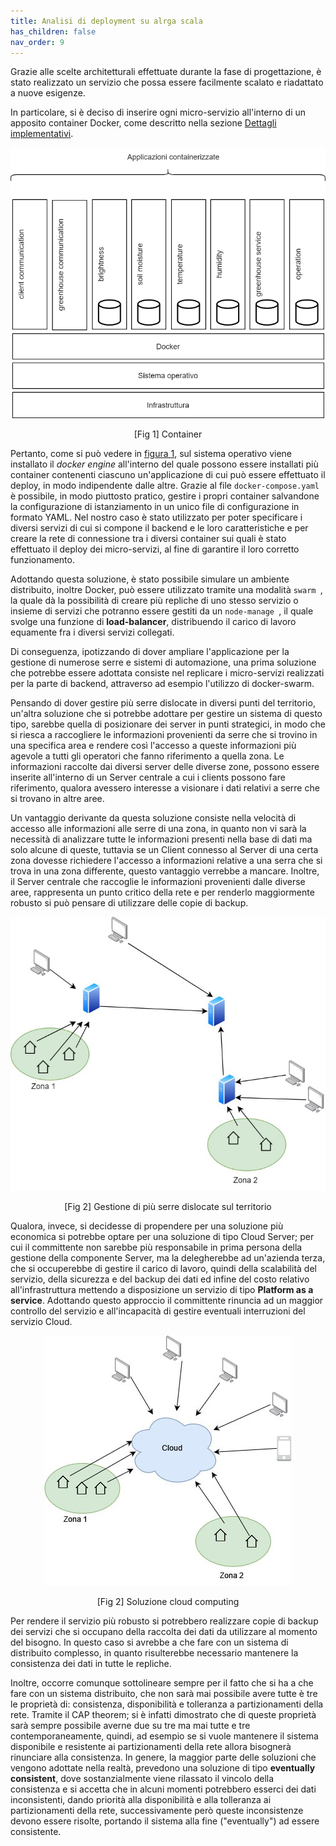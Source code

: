```yaml
---
title: Analisi di deployment su alrga scala
has_children: false
nav_order: 9
---
```


Grazie alle scelte architetturali effettuate durante la fase di progettazione, è stato realizzato un servizio che possa essere facilmente scalato e riadattato a nuove esigenze.

In particolare, si è deciso di inserire ogni micro-servizio all'interno di un apposito container Docker, come descritto nella sezione [Dettagli implementativi](https://smartgreenhouse-pc.github.io/Report/docs/implementationDetails/backend.html#docker-e-docker-compose).


<div align="center">
<img src="img/container.png" alt="Container" id="fig1">
<p align="center">[Fig 1] Container</p>
</div>

Pertanto, come si può vedere in <a href="#fig1">figura 1</a>, sul sistema operativo viene installato il _docker engine_ all'interno del quale possono essere installati più container contenenti ciascuno un'applicazione di cui può essere effettuato il deploy, in modo indipendente dalle altre. Grazie al file `docker-compose.yaml` è possibile, in modo piuttosto pratico, gestire i propri container salvandone la configurazione di istanziamento in un unico file di configurazione in formato YAML. Nel nostro caso è stato utilizzato per poter specificare i diversi servizi di cui si compone il backend e le loro caratteristiche e per creare la rete di connessione tra i diversi container sui quali è stato effettuato il deploy dei micro-servizi, al fine di garantire il loro corretto funzionamento.

Adottando questa soluzione, è stato possibile simulare un ambiente distribuito, inoltre Docker, può essere utilizzato tramite una modalità  `swarm `, la quale dà la possibilità di creare più repliche di uno stesso servizio o insieme di servizi che potranno essere gestiti da un  `node-manage `, il quale svolge una funzione di **load-balancer**, distribuendo il carico di lavoro equamente fra i diversi servizi collegati. 

Di conseguenza, ipotizzando di dover ampliare l'applicazione per la gestione di numerose serre e sistemi di automazione, una prima soluzione che potrebbe essere adottata consiste nel replicare i micro-servizi realizzati per la parte di backend, attraverso ad esempio l'utilizzo di docker-swarm.

Pensando di dover gestire più serre dislocate in diversi punti del territorio, un'altra soluzione che si potrebbe adottare per gestire un sistema di questo tipo, sarebbe quella di posizionare dei server in punti strategici, in modo che si riesca a raccogliere le informazioni provenienti da serre che si trovino in una specifica area e rendere così l'accesso a queste informazioni più agevole a tutti gli operatori che fanno riferimento a quella zona. Le informazioni raccolte dai diversi server delle diverse zone, possono essere inserite all'interno di un Server centrale a cui i clients possono fare riferimento, qualora avessero interesse a visionare i dati relativi a serre che si trovano in altre aree.

Un vantaggio derivante da questa soluzione consiste nella velocità di accesso alle informazioni alle serre di una zona, in quanto non vi sarà la necessità di analizzare tutte le informazioni presenti nella base di dati ma solo alcune di queste, tuttavia se un Client connesso al Server di una certa zona dovesse richiedere l'accesso a informazioni relative a una serra che si trova in una zona differente, questo vantaggio verrebbe a mancare. Inoltre, il Server centrale che raccoglie le informazioni provenienti dalle diverse aree, rappresenta un punto critico della rete e per renderlo maggiormente robusto si può pensare di utilizzare delle copie di backup.

<div align="center">
<img src="img/deployment.jpg" alt="Gestione di più serre dislocate sul territorio" id="fig2">
<p align="center">[Fig 2] Gestione di più serre dislocate sul territorio</p>
</div>


Qualora, invece, si decidesse di propendere per una soluzione più economica si potrebbe optare per una soluzione di tipo Cloud Server; per cui il committente non sarebbe più responsabile in prima persona della gestione della componente Server, ma la delegherebbe ad un'azienda terza, che si occuperebbe di gestire il carico di lavoro, quindi della scalabilità del servizio, della sicurezza e del backup dei dati ed infine del costo relativo all'infrastruttura mettendo a disposizione un servizio di tipo **Platform as a service**. Adottando questo approccio il committente rinuncia ad un maggior controllo del servizio e all'incapacità di gestire eventuali interruzioni del servizio Cloud.

<div align="center">
<img src="img/soluzione_cloud.jpg" alt="Soluzione cloud" id="fig3">
<p align="center">[Fig 2] Soluzione cloud computing</p>
</div>

Per rendere il servizio più robusto si potrebbero realizzare copie di backup dei servizi che si occupano della raccolta dei dati da utilizzare al momento del bisogno. In questo caso si avrebbe a che fare con un sistema di distribuito complesso, in quanto risulterebbe necessario mantenere la consistenza dei dati in tutte le repliche.

Inoltre, occorre comunque sottolineare sempre per il fatto che si ha a che fare con un sistema distribuito, che non sarà mai possibile avere tutte è tre le proprietà di: consistenza, disponibilità e tolleranza a partizionamenti della rete. Tramite il CAP theorem; si è infatti dimostrato che di queste proprietà sarà sempre possibile averne due su tre ma mai tutte e tre contemporaneamente, quindi, ad esempio se si vuole mantenere il sistema disponibile e resistente ai partizionamenti della rete allora bisognerà rinunciare alla consistenza. In genere, la maggior parte delle soluzioni che vengono adottate nella realtà, prevedono una soluzione di tipo __eventually consistent__, dove sostanzialmente viene rilassato il vincolo della consistenza e si accetta che in alcuni momenti potrebbero esserci dei dati inconsistenti, dando priorità alla disponibilità e alla tolleranza ai partizionamenti della rete, successivamente però queste inconsistenze devono essere risolte, portando il sistema alla fine ("eventually") ad essere consistente.
